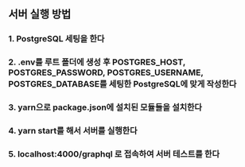 ## 서버 실행 방법

### 1. PostgreSQL 세팅을 한다

### 2. .env를 루트 폴더에 생성 후 POSTGRES_HOST, POSTGRES_PASSWORD, POSTGRES_USERNAME, POSTGRES_DATABASE를 세팅한 PostgreSQL에 맞게 작성한다

### 3. yarn으로 package.json에 설치된 모듈들을 설치한다

### 4. yarn start를 해서 서버를 실행한다

### 5. localhost:4000/graphql 로 접속하여 서버 테스트를 한다
